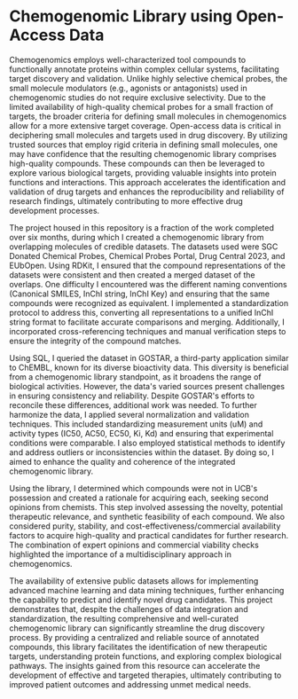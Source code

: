 # Chemogenomic Library using Open-Access Data

Chemogenomics employs well-characterized tool compounds to functionally annotate proteins within complex cellular systems, facilitating target discovery and validation. Unlike highly selective chemical probes, the small molecule modulators (e.g., agonists or antagonists) used in chemogenomic studies do not require exclusive selectivity. Due to the limited availability of high-quality chemical probes for a small fraction of targets, the broader criteria for defining small molecules in chemogenomics allow for a more extensive target coverage. Open-access data is critical in deciphering small molecules and targets used in drug discovery. By utilizing trusted sources that employ rigid criteria in defining small molecules, one may have confidence that the resulting chemogenomic library comprises high-quality compounds. These compounds can then be leveraged to explore various biological targets, providing valuable insights into protein functions and interactions. This approach accelerates the identification and validation of drug targets and enhances the reproducibility and reliability of research findings, ultimately contributing to more effective drug development processes. 

The project housed in this repository is a fraction of the work completed over six months, during which I created a chemogenomic library from overlapping molecules of credible datasets. The datasets used were SGC Donated Chemical Probes, Chemical Probes Portal, Drug Central 2023, and EUbOpen. Using RDKit, I ensured that the compound representations of the datasets were consistent and then created a merged dataset of the overlaps. One difficulty I encountered was the different naming conventions (Canonical SMILES, InChI string, InChI Key) and ensuring that the same compounds were recognized as equivalent. I implemented a standardization protocol to address this, converting all representations to a unified InChI string format to facilitate accurate comparisons and merging. Additionally, I incorporated cross-referencing techniques and manual verification steps to ensure the integrity of the compound matches. 

Using SQL, I queried the dataset in GOSTAR, a third-party application similar to ChEMBL, known for its diverse bioactivity data. This diversity is beneficial from a chemogenomic library standpoint, as it broadens the range of biological activities. However, the data's varied sources present challenges in ensuring consistency and reliability. Despite GOSTAR's efforts to reconcile these differences, additional work was needed. To further harmonize the data, I applied several normalization and validation techniques. This included standardizing measurement units (uM) and activity types (IC50, AC50, EC50, Ki, Kd) and ensuring that experimental conditions were comparable. I also employed statistical methods to identify and address outliers or inconsistencies within the dataset. By doing so, I aimed to enhance the quality and coherence of the integrated chemogenomic library.

Using the library, I determined which compounds were not in UCB's possession and created a rationale for acquiring each, seeking second opinions from chemists. This step involved assessing the novelty, potential therapeutic relevance, and synthetic feasibility of each compound. We also considered purity, stability, and cost-effectiveness/commercial availability factors to acquire high-quality and practical candidates for further research. The combination of expert opinions and commercial viability checks highlighted the importance of a multidisciplinary approach in chemogenomics.



The availability of extensive public datasets allows for implementing advanced machine learning and data mining techniques, further enhancing the capability to predict and identify novel drug candidates. This project demonstrates that, despite the challenges of data integration and standardization, the resulting comprehensive and well-curated chemogenomic library can significantly streamline the drug discovery process. By providing a centralized and reliable source of annotated compounds, this library facilitates the identification of new therapeutic targets, understanding protein functions, and exploring complex biological pathways. The insights gained from this resource can accelerate the development of effective and targeted therapies, ultimately contributing to improved patient outcomes and addressing unmet medical needs.
